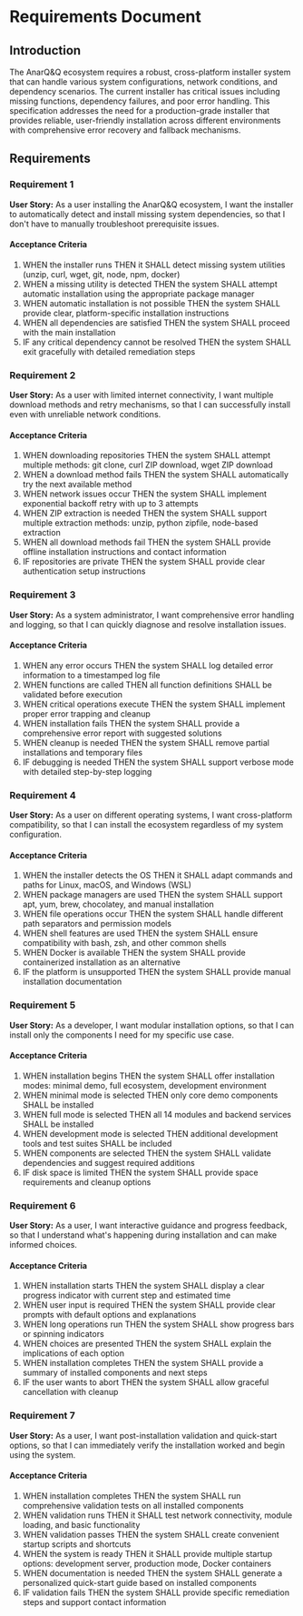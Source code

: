 # Requirements Document

## Introduction

The AnarQ&Q ecosystem requires a robust, cross-platform installer system that can handle various system configurations, network conditions, and dependency scenarios. The current installer has critical issues including missing functions, dependency failures, and poor error handling. This specification addresses the need for a production-grade installer that provides reliable, user-friendly installation across different environments with comprehensive error recovery and fallback mechanisms.

## Requirements

### Requirement 1

**User Story:** As a user installing the AnarQ&Q ecosystem, I want the installer to automatically detect and install missing system dependencies, so that I don't have to manually troubleshoot prerequisite issues.

#### Acceptance Criteria

1. WHEN the installer runs THEN it SHALL detect missing system utilities (unzip, curl, wget, git, node, npm, docker)
2. WHEN a missing utility is detected THEN the system SHALL attempt automatic installation using the appropriate package manager
3. WHEN automatic installation is not possible THEN the system SHALL provide clear, platform-specific installation instructions
4. WHEN all dependencies are satisfied THEN the system SHALL proceed with the main installation
5. IF any critical dependency cannot be resolved THEN the system SHALL exit gracefully with detailed remediation steps

### Requirement 2

**User Story:** As a user with limited internet connectivity, I want multiple download methods and retry mechanisms, so that I can successfully install even with unreliable network conditions.

#### Acceptance Criteria

1. WHEN downloading repositories THEN the system SHALL attempt multiple methods: git clone, curl ZIP download, wget ZIP download
2. WHEN a download method fails THEN the system SHALL automatically try the next available method
3. WHEN network issues occur THEN the system SHALL implement exponential backoff retry with up to 3 attempts
4. WHEN ZIP extraction is needed THEN the system SHALL support multiple extraction methods: unzip, python zipfile, node-based extraction
5. WHEN all download methods fail THEN the system SHALL provide offline installation instructions and contact information
6. IF repositories are private THEN the system SHALL provide clear authentication setup instructions

### Requirement 3

**User Story:** As a system administrator, I want comprehensive error handling and logging, so that I can quickly diagnose and resolve installation issues.

#### Acceptance Criteria

1. WHEN any error occurs THEN the system SHALL log detailed error information to a timestamped log file
2. WHEN functions are called THEN all function definitions SHALL be validated before execution
3. WHEN critical operations execute THEN the system SHALL implement proper error trapping and cleanup
4. WHEN installation fails THEN the system SHALL provide a comprehensive error report with suggested solutions
5. WHEN cleanup is needed THEN the system SHALL remove partial installations and temporary files
6. IF debugging is needed THEN the system SHALL support verbose mode with detailed step-by-step logging

### Requirement 4

**User Story:** As a user on different operating systems, I want cross-platform compatibility, so that I can install the ecosystem regardless of my system configuration.

#### Acceptance Criteria

1. WHEN the installer detects the OS THEN it SHALL adapt commands and paths for Linux, macOS, and Windows (WSL)
2. WHEN package managers are used THEN the system SHALL support apt, yum, brew, chocolatey, and manual installation
3. WHEN file operations occur THEN the system SHALL handle different path separators and permission models
4. WHEN shell features are used THEN the system SHALL ensure compatibility with bash, zsh, and other common shells
5. WHEN Docker is available THEN the system SHALL provide containerized installation as an alternative
6. IF the platform is unsupported THEN the system SHALL provide manual installation documentation

### Requirement 5

**User Story:** As a developer, I want modular installation options, so that I can install only the components I need for my specific use case.

#### Acceptance Criteria

1. WHEN installation begins THEN the system SHALL offer installation modes: minimal demo, full ecosystem, development environment
2. WHEN minimal mode is selected THEN only core demo components SHALL be installed
3. WHEN full mode is selected THEN all 14 modules and backend services SHALL be installed
4. WHEN development mode is selected THEN additional development tools and test suites SHALL be included
5. WHEN components are selected THEN the system SHALL validate dependencies and suggest required additions
6. IF disk space is limited THEN the system SHALL provide space requirements and cleanup options

### Requirement 6

**User Story:** As a user, I want interactive guidance and progress feedback, so that I understand what's happening during installation and can make informed choices.

#### Acceptance Criteria

1. WHEN installation starts THEN the system SHALL display a clear progress indicator with current step and estimated time
2. WHEN user input is required THEN the system SHALL provide clear prompts with default options and explanations
3. WHEN long operations run THEN the system SHALL show progress bars or spinning indicators
4. WHEN choices are presented THEN the system SHALL explain the implications of each option
5. WHEN installation completes THEN the system SHALL provide a summary of installed components and next steps
6. IF the user wants to abort THEN the system SHALL allow graceful cancellation with cleanup

### Requirement 7

**User Story:** As a user, I want post-installation validation and quick-start options, so that I can immediately verify the installation worked and begin using the system.

#### Acceptance Criteria

1. WHEN installation completes THEN the system SHALL run comprehensive validation tests on all installed components
2. WHEN validation runs THEN it SHALL test network connectivity, module loading, and basic functionality
3. WHEN validation passes THEN the system SHALL create convenient startup scripts and shortcuts
4. WHEN the system is ready THEN it SHALL provide multiple startup options: development server, production mode, Docker containers
5. WHEN documentation is needed THEN the system SHALL generate a personalized quick-start guide based on installed components
6. IF validation fails THEN the system SHALL provide specific remediation steps and support contact information